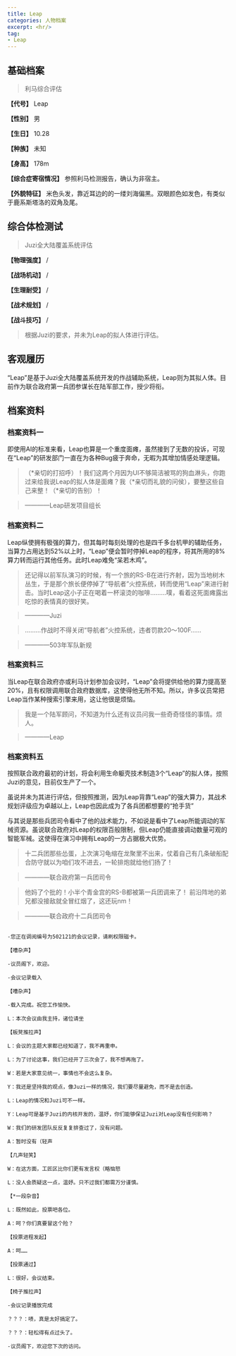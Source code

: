 ```yaml
---
title: Leap
categories: 人物档案
excerpt: <hr/>
tag:
- Leap
---
```


## 基础档案
> 利马综合评估

**【代号】**  Leap

**【性别】** 男

**【生日】** 10.28

**【种族】** 未知

**【身高】** 178m

**【综合症寄宿情况】** 参照利马检测报告，确认为非宿主。

**【外貌特征】**  米色头发，靠近耳边的的一缕刘海偏黑。双眼颜色如发色，有类似于鹿系斯塔洛的双角及尾。



## 综合体检测试

> Juzi全大陆覆盖系统评估

**【物理强度】** /

**【战场机动】** /

**【生理耐受】** /

**【战术规划】** /

**【战斗技巧】** /



> 根据Juzi的要求，并未为Leap的拟人体进行评估。


## 客观履历

“Leap”是基于Juzi全大陆覆盖系统开发的作战辅助系统，Leap则为其拟人体。目前作为联合政府第一兵团参谋长在陆军部工作，授少将衔。
## 档案资料
### 档案资料一

即使用AI的标准来看，Leap也算是一个重度面瘫，虽然接到了无数的投诉，可现在“Leap”的研发部门一直在为各种Bug疲于奔命，无暇为其增加情感处理逻辑。

>   （*亲切的打招呼）！我们这两个月因为UI不够简洁被骂的狗血淋头，你跑过来给我说Leap的拟人体是面瘫？我（*亲切而礼貌的问侯），要整这些自己来整！（*亲切的告别）！

> ————Leap研发项目组长


### 档案资料二

Leap纵使拥有极强的算力，但其每时每刻处理的也是四千多台机甲的辅助任务，当算力占用达到52%以上时，“Leap”便会暂时停掉Leap的程序，将其所用的8%算力转而运行其他任务。此时Leap难免“呆若木鸡”。

>  还记得以前军队演习的时候，有一个旅的RS-B在进行齐射，因为当地树木丛生，于是那个旅长便停掉了“导航者”火控系统，转而使用“Leap”来进行射击。当时Leap这小子正在喝着一杯滚烫的咖啡………噗，看着这死面瘫露出吃惊的表情真的很好笑。

>  ————Juzi

> ………作战时不得关闭“导航者”火控系统，违者罚款20～100F……

> ————503年军队新规

### 档案资料三

当Leap在联合政府亦或利马计划参加会议时，“Leap”会将提供给他的算力提高至20%，且有权限调用联合政府数据库，这使得他无所不知。所以，许多议员常把Leap当作某种搜索引擎来用，这让他很是烦恼。

> 我是一个陆军顾问，不知道为什么还有议员问我一些奇奇怪怪的事情。烦人。

> ————Leap

### 档案资料五

按照联合政府最初的计划，将会利用生命躯壳技术制造3个“Leap”的拟人体，按照Juzi的意见，目前仅生产了一个。

虽说并未为其进行评估，但按照推测，因为Leap背靠“Leap”的强大算力，其战术规划评级应为卓越以上，Leap也因此成为了各兵团都想要的“抢手货”

与其说是那些兵团司令看中了他的战术能力，不如说是看中了Leap所能调动的军械资源。虽说联合政府对Leap的权限百般限制，但Leap仍能直接调动数量可观的智能军械。这使得在演习中拥有Leap的一方占据极大优势。

>  十二兵团那些怂蛋，上次演习龟缩在龙聚里不出来，仗着自己有几条破船配合防守就以为咱们攻不进去，一轮排炮就给他们扬了！

> ————联合政府第一兵团司令

>  他妈了个批的！小半个青金宫的RS-B都被第一兵团调来了！
前沿阵地的弟兄都没接敌就全冒红烟了，这还玩nm！

> ————联合政府十二兵团司令





```

-您正在调阅编号为502121的会议记录，请刷权限磁卡。

【嘈杂声】

-议员阁下，欢迎。

-会议记录载入

【嘈杂声】

-载入完成。祝您工作愉快。

L：本次会议由我主持，诸位请坐

【板凳推拉声】

L：会议的主题大家都已经知道了，我不再重申。

L：为了讨论这事，我们已经开了三次会了，我不想再拖了。

W：若是大家意见统一，事情也不会这么复杂。

Y：我还是坚持我的观点，像Juzi一样的情况，我们要尽量避免，而不是去创造。

L：Leap的情况和Juzi可不一样。

Y：Leap可是基于Juzi的内核开发的，温妤，你们能够保证Juzi对Leap没有任何影响？

W：我们的研发团队反反复复排查过了，没有问题。

A：暂时没有（轻声

【几声轻笑】

W：在这方面，工匠区比你们更有发言权（略恼怒

L：没人会质疑这一点，温妤。只不过我们都需万分谨慎。

【*一段杂音】

L：既然如此，投票吧各位。

A：呵？你们真要冒这个险？

【投票进程发起】

A：呵……

【投票通过】

L：很好，会议结束。

【椅子推拉声】

-会议记录播放完成

？？？：啧，真是太好搞定了。

？？？：轻松得有点过头了。

-议员阁下，欢迎您下次的访问。
